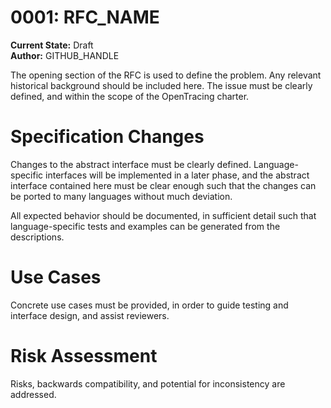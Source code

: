 # 0001: RFC_NAME

**Current State:** Draft  
**Author:** GITHUB_HANDLE

The opening section of the RFC is used to define the problem. Any relevant historical background should be included here. The issue must be clearly defined, and within the scope of the OpenTracing charter.

# Specification Changes
Changes to the abstract interface must be clearly defined. Language-specific interfaces will be implemented in a later phase, and the abstract interface contained here must be clear enough such that the changes can be ported to many languages without much deviation.

All expected behavior should be documented, in sufficient detail such that language-specific tests and examples can be generated from the descriptions.

# Use Cases
Concrete use cases must be provided, in order to guide testing and interface design, and assist reviewers.

# Risk Assessment
Risks, backwards compatibility, and potential for inconsistency are addressed.
